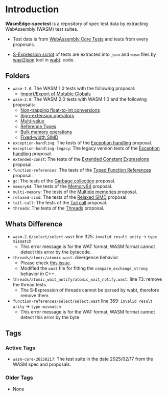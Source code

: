 # Introduction

**WasmEdge-spectest** is a repository of spec test data by extracting WebAssembly (WASM) test suites.

* Test data is from [WebAssembly Core Tests](https://github.com/WebAssembly/spec/tree/master/test/core) and tests from every proposals.

* [S-Expression script](https://github.com/WebAssembly/spec/blob/master/interpreter/README.md#s-expression-syntax) of tests are extracted into `json` and `wasm` files by [wast2json](https://webassembly.github.io/wabt/doc/wast2json.1.html) tool in [wabt](https://github.com/WebAssembly/wabt).
code.

## Folders

* `wasm-1.0`: The WASM 1.0 tests with the following proposal:
  * [Import/Export of Mutable Globals](https://github.com/WebAssembly/mutable-global)
* `wasm-2.0`: The WASM 2.0 tests with WASM 1.0 and the following proposals:
  * [Non-trapping float-to-int conversions](https://github.com/WebAssembly/nontrapping-float-to-int-conversions)
  * [Sign-extension operators](https://github.com/WebAssembly/sign-extension-ops)
  * [Multi-value](https://github.com/WebAssembly/multi-value)
  * [Reference Types](https://github.com/WebAssembly/reference-types)
  * [Bulk memory operations](https://github.com/WebAssembly/bulk-memory-operations)
  * [Fixed-width SIMD](https://github.com/webassembly/simd)
* `exception-handling`: The tests of the [Exception handling](https://github.com/WebAssembly/exception-handling) proposal.
* `exception-handling-legacy`: The legacy version tests of the [Exception handling](https://github.com/WebAssembly/exception-handling) proposal.
* `extended-const`: The tests of the [Extended Constant Expressions](https://github.com/WebAssembly/extended-const) proposal.
* `function-references`: The tests of the [Typed Function References](https://github.com/WebAssembly/function-references) proposal.
* `gc`: The tests of the [Garbage collection](https://github.com/WebAssembly/gc) proposal.
* `memory64`: The tests of the [Memory64](https://github.com/WebAssembly/memory64) proposal.
* `multi-memory`: The tests of the [Multiple memories](https://github.com/WebAssembly/multi-memory) proposal.
* `relaxed-simd`: The tests of the [Relaxed SIMD](https://github.com/WebAssembly/relaxed-simd) proposal.
* `tail-call`: The tests of the [Tail call](https://github.com/WebAssembly/tail-call) proposal.
* `threads`: The tests of the [Threads](https://github.com/webassembly/threads) proposal.

## Whats Difference

* `wasm-2.0/select/select.wast` line 325: `invalid result arity` -> `type mismatch`
  * This error message is for the WAT format, WASM format cannot detect this error by the bytecode.
* `threads/atomic/atomic.wast`: divergence behavior
  * Please check [this issue](https://github.com/WebAssembly/threads/issues/195).
  * Modified the `wast` file for fitting the `compare_exchange_strong` behavior in C++.
* `threads/atomic_wait_notify/atomic_wait_notify.wast`: line 73: remove the thread tests.
  * The S-Expression of threads cannot be parsed by wabt, therefore remove them.
* `function-references/select/select.wast` line 369: `invalid result arity` -> `type mismatch`
  * This error message is for the WAT format, WASM format cannot detect this error by the byte

## Tags

### Active Tags

* `wasm-core-20250217`: The test suite in the date 2025/02/17 from the WASM spec and proposals.

### Older Tags

* None
